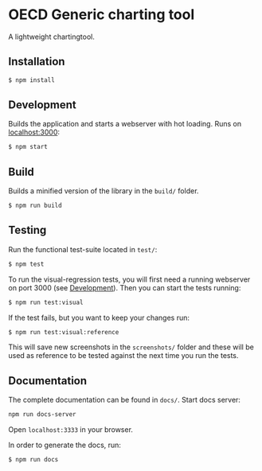 # OECD Generic charting tool

A lightweight chartingtool.


## Installation

```sh
$ npm install
```

## Development

Builds the application and starts a webserver with hot loading.
Runs on [localhost:3000](http://localhost:3000/):

```sh
$ npm start
```

## Build

Builds a minified version of the library in the `build/` folder.

```sh
$ npm run build
```

## Testing

Run the functional test-suite located in `test/`:

```sh
$ npm test
```

To run the visual-regression tests, you will first need a running webserver on port 3000 (see [Development](#development)). Then you can start the tests running:

```sh
$ npm run test:visual
```

If the test fails, but you want to keep your changes run:

```sh
$ npm run test:visual:reference
```

This will save new screenshots in the `screenshots/` folder and these will be used as reference to be tested against the next time you run the tests.

## Documentation

The complete documentation can be found in `docs/`. Start docs server:

```sh
npm run docs-server
```

Open `localhost:3333` in your browser.

In order to generate the docs, run:

```sh
$ npm run docs
```

